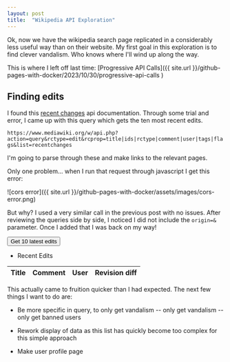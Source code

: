 ```yaml
---
layout: post
title:  "Wikipedia API Exploration"
---
```


Ok, now we have the wikipedia search page replicated in a considerably less useful way than on their website. My first goal in this exploration is to find clever vandalism. Who knows where I'll wind up along the way.

This is where I left off last time: [Progressive API Calls]({{ site.url }}/github-pages-with-docker/2023/10/30/progressive-api-calls )

## Finding edits
I found this [recent changes](https://www.mediawiki.org/w/api.php?action=help&modules=query%2Brecentchanges) api documentation. Through some trial and error, I came up with this query which gets the ten most recent edits.

 `https://www.mediawiki.org/w/api.php?action=query&rctype=edit&rcprop=title|ids|rctype|comment|user|tags|flags&list=recentchanges`

I'm going to parse through these and make links to the relevant pages.

Only one problem... when I run that request through javascript I get this error:

![cors error]({{ site.url }}/github-pages-with-docker/assets/images/cors-error.png)

But why? I used a very similar call in the previous post with no issues. After reviewing the queries side by side, I noticed I did not include the `origin=&` parameter. Once I added that I was back on my way!

<button type="button" onclick="getRecentChanges()">
  Get 10 latest edits
</button>

<ul id="recentChangesResponse">
  <li>Recent Edits</li>
</ul>

<table id="recentChangesTable">
  <thead>
    <th> Title </th>
    <th> Comment </th>
    <th> User </th>
    <th> Revision diff </th>
  </thead>
  <tbody>
  </tbody>
</table>

<script>
  function getRecentChanges(){

    var url = "https://en.wikipedia.org/w/api.php?action=query&origin=*&rctype=edit&rcprop=title|ids|rctype|comment|user|tags|flags&list=recentchanges&format=json";
    // var url = "https://en.wikipedia.org/w/api.php?action=query&origin=*&format=json&generator=search&gsrnamespace=0&gsrlimit=5&gsrsearch='ChatGPT'";

    fetch(url)
      .then((response) => response.json())
      .then((json) => {
        var list = document.getElementById("recentChangesResponse");
        list.innerHTML = "";
        for (var i in json.query.recentchanges) {
          let title = json.query.recentchanges[i].title;
          let pageid = json.query.recentchanges[i].pageid;
          let comment = json.query.recentchanges[i].comment;
          let user = json.query.recentchanges[i].user;
          let old_revid = json.query.recentchanges[i].old_revid;

          addRow(title, pageid, comment, user, old_revid);
        }
      });  
  }

  function addRow(title, pageid, comments, user, old_revid) {
    let table = document.getElementById("recentChangesTable");
  
    // Create a row using the inserRow() method and
    // specify the index where you want to add the row
    let row = table.insertRow(-1); // We are adding at the end
  
    // Create table cells
    let c1 = row.insertCell(0);
    let c2 = row.insertCell(1);
    let c3 = row.insertCell(2);
    let c4 = row.insertCell(3);

    // Build page link
    let pageLink = document.createElement('a');
    
    pageLink.setAttribute('href',"http://en.wikipedia.org/?curid=" + pageid);
    pageLink.setAttribute('target', '_blank');
    pageLink.innerText = title;

    // Build revision link
    let revisionURL = "https://en.wikipedia.org/w/index.php?title=" + title + "&diff=prev&oldid=" + old_revid
    let revisionLink = document.createElement('a');

    revisionLink.setAttribute('href', revisionURL);
    revisionLink.setAttribute('target', '_blank');
    revisionLink.innerText = "Revision Diff"; 
//https://en.wikipedia.org/w/index.php?title=Anastasia_(1997_film)&diff=prev&oldid=1183171127
  //  ?title=Anastasia_(1997_film)&diff=prev&oldid=1183171127

    // Add data to c1 and c2
    c1.appendChild(pageLink);
    c2.innerText = comments;
    c3.innerText = user;
    c4.appendChild(revisionLink);
   }
</script>

This actually came to fruition quicker than I had expected. The next few things I want to do are:

- Be more specific in query, to only get vandalism
-- only get vandalism
-- only get banned users
- Rework display of data as this list has quickly become too complex for this simple approach

- Make user profile page

<!-- ```html

```

```javascript

``` -->